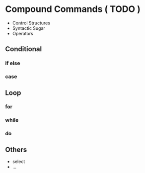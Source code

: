 # Compound Commands \( TODO \)

* Control Structures
* Syntactic Sugar
* Operators

## Conditional

### if else

### case

## Loop

### for

### while

### do

## Others

* select
* …

